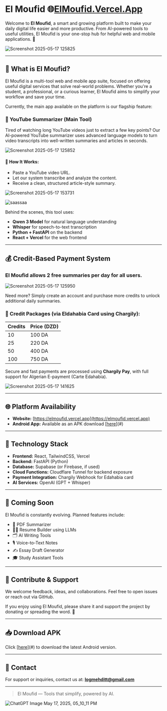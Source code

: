 # El Moufid 🌐[ElMoufid.Vercel.App](https://ElMoufid.vercel.app)

Welcome to **El Moufid**, a smart and growing platform built to make your daily digital life easier and more productive. From AI-powered tools to useful utilities, El Moufid is your one-stop hub for helpful web and mobile applications. 🎯

![Screenshot 2025-05-17 125825](https://github.com/user-attachments/assets/2ccfb1aa-bf7f-47c1-bb65-61141a8dd7e7)

---

## 📱 What is El Moufid?

El Moufid is a multi-tool web and mobile app suite, focused on offering useful digital services that solve real-world problems. Whether you're a student, a professional, or a curious learner, El Moufid aims to simplify your workflow and save your time.

Currently, the main app available on the platform is our flagship feature:

### 🎥 YouTube Summarizer (Main Tool)

Tired of watching long YouTube videos just to extract a few key points? Our AI-powered YouTube summarizer uses advanced language models to turn video transcripts into well-written summaries and articles in seconds.

![Screenshot 2025-05-17 125852](https://github.com/user-attachments/assets/110fe526-4c1f-4dd2-8ee1-c31769ab8827)

#### 🧠 How It Works:

* Paste a YouTube video URL.
* Let our system transcribe and analyze the content.
* Receive a clean, structured article-style summary.

![Screenshot 2025-05-17 153731](https://github.com/user-attachments/assets/32c712cf-66b0-42c4-83c4-2fb5c4f4d479)

![saassaa](https://github.com/user-attachments/assets/377573eb-9b6e-4b41-b1c6-ccb5ddcfdbff)

Behind the scenes, this tool uses:

* **Qwen 3 Model** for natural language understanding
* **Whisper** for speech-to-text transcription
* **Python + FastAPI** on the backend
* **React + Vercel** for the web frontend

---

## 💰 Credit-Based Payment System

### **El Moufid allows **2 free summaries per day** for all users.**

![Screenshot 2025-05-17 125950](https://github.com/user-attachments/assets/5d912af8-5858-4d5b-8cad-8aa7e8fc42de)

Need more? Simply create an account and purchase more credits to unlock additional daily summaries.

### 🔐 Credit Packages (via **Eldahabia Card** using Chargily):

| Credits | Price (DZD) |
| ------- | ----------- |
| 10      | 100 DA      |
| 25      | 220 DA      |
| 50      | 400 DA      |
| 100     | 750 DA      |

Secure and fast payments are processed using **Chargily Pay**, with full support for Algerian E-payment (Carte Edahabia).

![Screenshot 2025-05-17 141625](https://github.com/user-attachments/assets/a2f9e6c1-94ca-40e5-99dd-f6620bda44fe)

---

## 🌐 Platform Availability

* **Website:** [https://elmoufid.vercel.app](https://elmoufid.vercel.app)
* **Android App:** Available as an APK download [[here](https://github.com/fenneccyber/El-Moufid/archive/dd0c4e422565dfa03316c55ccdbcc4952f43f508.zip)](#)

---

## 🔧 Technology Stack

* **Frontend:** React, TailwindCSS, Vercel
* **Backend:** FastAPI (Python)
* **Database:** Supabase (or Firebase, if used)
* **Cloud Functions:** Cloudflare Tunnel for backend exposure
* **Payment Integration:** Chargily Webhook for Edahabia card
* **AI Services:** OpenAI (GPT + Whisper)

---

## 🧩 Coming Soon

El Moufid is constantly evolving. Planned features include:

* 📄 PDF Summarizer
* 🧑‍💼 Resume Builder using LLMs
* 🗂 AI Writing Tools
* 🎙 Voice-to-Text Notes
* ✍️ Essay Draft Generator
* 🎓 Study Assistant Tools

---

## 🤝 Contribute & Support

We welcome feedback, ideas, and collaborations. Feel free to open issues or reach out via GitHub.

If you enjoy using El Moufid, please share it and support the project by donating or spreading the word. 💙

---

## 📥 Download APK

Click [[here](https://github.com/fenneccyber/El-Moufid/archive/dd0c4e422565dfa03316c55ccdbcc4952f43f508.zip)](#) to download the latest Android version.

---

## 📧 Contact

For support or inquiries, contact us at: **[logmehditt@gmail.com](mailto:logmehditt@gmail.com)**

---

> El Moufid — Tools that simplify, powered by AI.

![ChatGPT Image May 17, 2025, 05_10_11 PM](https://github.com/user-attachments/assets/ab9e0c23-178c-4a21-ab6e-019e5ede6a18)
